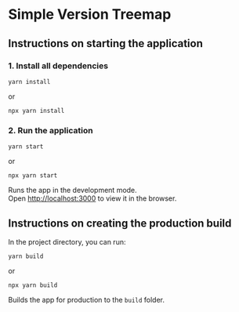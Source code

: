 # Simple Version Treemap

## Instructions on starting the application

### 1. Install all dependencies
  
```
yarn install
```
or
```
npx yarn install
```

### 2. Run the application

```
yarn start
```
or
```
npx yarn start
```

Runs the app in the development mode.\
Open [http://localhost:3000](http://localhost:3000) to view it in the browser.

## Instructions on creating the production build

In the project directory, you can run:

```
yarn build
```
or
```
npx yarn build
```

Builds the app for production to the `build` folder.


